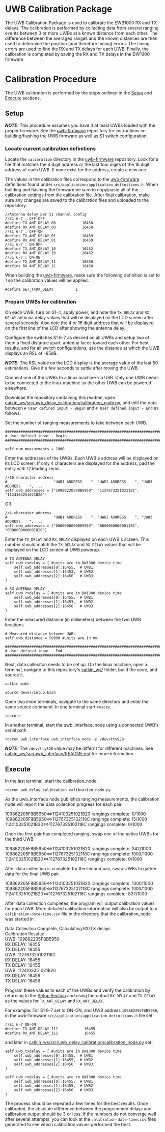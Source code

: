 # UWB Calibration Package

The UWB Calibration Package is used to calibrate the EWB1000 RX and TX delays. The calibration is performed by collecting data from several ranging events between 3 or more UWBs at a known distance from each other. The difference between the averaged ranges and the known distances are then used to determine the position (and therefore timing) errors. The timing errors are used to find the RX and TX delays for each UWB. Finally, the calibration is completed by saving the RX and TX delays in the DW1000 firmware. 

# Calibration Procedure

The UWB calibration is performed by the steps outlined in the [Setup](##Setup) and [Execute](##Execute) sections.

## Setup

**_NOTE:_** This procedure assumes you have 3 at least UWBs loaded with the proper firmware. See the [uwb-firmware](https://github.com/Stanford-NavLab/uwb-firmware) repository for instructions on building/flashing the UWB firmware as well as S1 switch configuration.  

### Locate current calibration definitions

Locate the `calibration` directory in the [uwb-firmware](https://github.com/Stanford-NavLab/uwb-firmware) repository. Look for a file that matches the 4 digit address or the last four digits of the 16 digit address of each UWB. If none exist for the address, create a new one.

The values in the calibration files correspond to the [uwb-firmware](https://github.com/Stanford-NavLab/uwb-firmware) definitions found under `src/application/application_definitions.h`. When building and flashing the firmware be sure to copy/paste all of the calibration settings from the calibration file. After final calibration, make sure any changes are saved to the calibration files and uploaded to the repository.

```
//Antenna delay per S1 channel config
//S1 6-7 : OFF-OFF
#define TX_ANT_DELAY_00            16458
#define RX_ANT_DELAY_00            16458
//S1 6-7 : OFF-ON
#define TX_ANT_DELAY_01            16459
#define RX_ANT_DELAY_01            16459
//S1 6-7 : ON-OFF
#define TX_ANT_DELAY_10            16462
#define RX_ANT_DELAY_10            16462
//S1 6-7 : ON-ON
#define TX_ANT_DELAY_11            16460
#define RX_ANT_DELAY_11            16460
```

When building the [uwb-firmware](https://github.com/Stanford-NavLab/uwb-firmware), make sure the following definition is set to 1 so the calibration values will be applied.

```
#define SET_TXRX_DELAY 			1
```

### Prepare UWBs for calibration

On each UWB, turn on S1-4, apply power, and note the `TX DELAY` and `RX DELAY` antenna delay values that will be displayed on the LCD screen after several seconds. Also note the 4 or 16 digit address that will be displayed on the first line of the LCD after showing the antenna delay.

Configure the switches S1 6-7 as desired on all UWBs and setup two of them a fixed distance apart, antenna faces toward each other. For best results, and for all switch configurations, use the distance at which the UWB displays an RSL of -85dB. 

**_NOTE:_** The RSL value on the LCD display is the average value of the last 50 estimations. Give it a few seconds to settle after moving the UWB. 

Connect one of the UWBs to a linux machine via USB. Only one UWB needs to be connected to the linux machine so the other UWB can be powered elsewhere.

Download the repository containing this readme, open [catkin_ws/src/uwb_delay_calibration/calibration_node.py](catkin_ws/src/uwb_delay_calibration/calibration_node.py), and edit the data between `# User defined input - Begin` and `# User defined input - End` as follows:

Set the number of ranging measurements to take between each UWB. 

```
####################################################################################
# User defined input - Begin
####################################################################################

self.num_measurments = 1000
```

Enter the addresses of the UWBs. Each UWB's address will be displayed on its LCD screen. If only 4 characters are displayed for the address, pad the entry with 12 leading zeros.  

```
//16 character address
#                     "UWB1 ADDRESS    ", "UWB2 ADDRESS    ", "UWB3 ADDRESS    ", ...
self.uwb_addresses = ["109862205F8B5950", "112767325102118C", "1124103251021B20"]
```

OR 

```
//4 charcater address
#                     "UWB1 ADDRESS    ", "UWB2 ADDRESS    ", "UWB3 ADDRESS    ", ...
self.uwb_addresses = ["0000000000005950", "000000000000118C", "0000000000001B20"]
```

Enter the `TX_DELAY` and `RX_DELAY` displayed on each UWB's screen. This number should match the `TX DELAY` and `RX DELAY` values that will be displayed on the LCD screen at UWB powerup.

```
# TX ANTENNA DELAY
self.uwb_txdelay = { #units are in DW1000 device time
    self.uwb_addresses[0]:16455,  # UWB1
    self.uwb_addresses[1]:16453,  # UWB2
    self.uwb_addresses[2]:16456   # UWB3
}

# RX ANTENNA DELAY
self.uwb_rxdelay = { #units are in DW1000 device time
    self.uwb_addresses[0]:16455,  # UWB1
    self.uwb_addresses[1]:16453,  # UWB2
    self.uwb_addresses[2]:16456   # UWB3
}
```

Enter the measured distance (in millimeters) between the two UWB locations.

```
# Measured distance between UWBs
self.uwb_distance = 50000 #units are in mm

####################################################################################
# User defined input - End
####################################################################################

```


Next, data colleciton needs to be set up. On the linux machine, open a terminal, navigate to this repository's [catkin_ws/](catkin_ws/) folder, build the code, and source it.

```
catkin_make
```

```
source devel/setup.bash
```

Open two more terminals, navigate to the same directory and enter the same source command. In one terminal start `rosore`.

```
roscore
```

In another terminal, start the uwb_interface_node using a connected UWB's serial path.

```
rosrun uwb_interface uwb_interface_node -p /dev/ttyS28
```

**_NOTE:_** The `/dev/ttyS28` value may be differnt for different machines. See [catkin_ws/src/uwb_interface/README.md](catkin_ws/src/uwb_interface/README.md) for more information.

## Execute

In the last terminal, start the calibration_node.

```
rosrun uwb_delay_calibration calibration_node.py
```

As the uwb_interface node publishes ranging measurements, the calibration node will report the data collection progress for each pair. 

>>>
109862205F8B5950<=>1124103251021B20 rangings complete: 0/1000  
109862205F8B5950<=>112767325102118C rangings complete: 15/1000  
1124103251021B20<=>112767325102118C rangings complete: 0/1000            
>>>

Once the first pair has completed ranging, swap one of the active UWBs for the third UWB.

>>>
109862205F8B5950<=>1124103251021B20 rangings complete: 342/1000  
109862205F8B5950<=>112767325102118C rangings complete: 1000/1000    
1124103251021B20<=>112767325102118C rangings complete: 0/1000            
>>>

After data collection is complete for the second pair, swap UWBs to gather data for the final UWB pair.

>>>
109862205F8B5950<=>1124103251021B20 rangings complete: 1000/1000  
109862205F8B5950<=>112767325102118C rangings complete: 1000/1000    
1124103251021B20<=>112767325102118C rangings complete: 837/1000            
>>>

After data collection completes, the program will output calibration values for each UWB. More detailed calibration information will also be output to a `calibration-date-time.csv` file in the directory that the calibration_node was started in. 

>>>
Data Colleciton Complete, Calculating RX/TX delays           
Calibration Results:                                         
UWB: 109862205F8B5950                                          
    RX DELAY: 16455                                              
    TX DELAY: 16455     
UWB: 112767325102118C                                              
    RX DELAY: 16455                                             
    TX DELAY: 16455                                            
UWB: 1124103251021B20                                            
    RX DELAY: 16456                                           
    TX DELAY: 16456                                             
>>>

Program these values to each of the UWBs and verify the calibration by returning to the [Setup Section](##Setup) and using the output `RX DELAY` and `TX DELAY` as the values for `TX_ANT_DELAY` and `RX_ANT_DELAY`. 

For example: For S1 6-7 set to ON-ON, and UWB address `109862205F8B5950`, in the uwb-firmware `src/application/application_definitions.h` file set

```
//S1 6-7 ON-ON
#define TX_ANT_DELAY_111            16455
#define RX_ANT_DELAY_111            16455
```

and later in [catkin_ws/src/uwb_delay_calibration/calibration_node.py](catkin_ws/src/uwb_delay_calibration/calibration_node.py) set:

```
self.uwb_txdelay = { #units are in DW1000 device time
    self.uwb_addresses[0]:16455,  # UWB1
    self.uwb_addresses[1]:16455,  # UWB2
    self.uwb_addresses[2]:16456   # UWB3
}

self.uwb_rxdelay = { #units are in DW1000 device time
    self.uwb_addresses[0]:16455,  # UWB1
    self.uwb_addresses[1]:16455,  # UWB2
    self.uwb_addresses[2]:16456   # UWB3
}
```

The process should be repeated a few times for the best results. Once calibrated, the absolute difference between the programmed delays and calibration output should be 3 or less. If the numbers do not converge well after several attempts, you can look at the `calibration-date-time.csv` files generated to see which calibration values performed the best. 